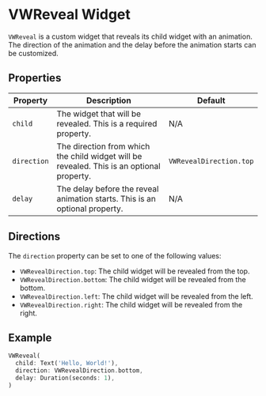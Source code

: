 # VWReveal Widget

`VWReveal` is a custom widget that reveals its child widget with an animation. The direction of the animation and the delay before the animation starts can be customized.

## Properties

| Property    | Description                                                                               | Default                 |
| ----------- | ----------------------------------------------------------------------------------------- | ----------------------- |
| `child`     | The widget that will be revealed. This is a required property.                            | N/A                     |
| `direction` | The direction from which the child widget will be revealed. This is an optional property. | `VWRevealDirection.top` |
| `delay`     | The delay before the reveal animation starts. This is an optional property.               | N/A                     |

## Directions

The `direction` property can be set to one of the following values:

- `VWRevealDirection.top`: The child widget will be revealed from the top.
- `VWRevealDirection.bottom`: The child widget will be revealed from the bottom.
- `VWRevealDirection.left`: The child widget will be revealed from the left.
- `VWRevealDirection.right`: The child widget will be revealed from the right.

## Example

```dart
VWReveal(
  child: Text('Hello, World!'),
  direction: VWRevealDirection.bottom,
  delay: Duration(seconds: 1),
)
